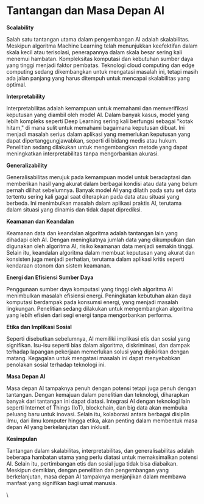 # Tantangan dan Masa Depan AI

**Scalability**

Salah satu tantangan utama dalam pengembangan AI adalah skalabilitas. Meskipun algoritma Machine Learning telah menunjukkan keefektifan dalam skala kecil atau terisolasi, penerapannya dalam skala besar sering kali menemui hambatan. Kompleksitas komputasi dan kebutuhan sumber daya yang tinggi menjadi faktor pembatas. Teknologi cloud computing dan edge computing sedang dikembangkan untuk mengatasi masalah ini, tetapi masih ada jalan panjang yang harus ditempuh untuk mencapai skalabilitas yang optimal.

**Interpretability**

Interpretabilitas adalah kemampuan untuk memahami dan memverifikasi keputusan yang diambil oleh model AI. Dalam banyak kasus, model yang lebih kompleks seperti Deep Learning sering kali berfungsi sebagai "kotak hitam," di mana sulit untuk memahami bagaimana keputusan dibuat. Ini menjadi masalah serius dalam aplikasi yang memerlukan keputusan yang dapat dipertanggungjawabkan, seperti di bidang medis atau hukum. Penelitian sedang dilakukan untuk mengembangkan metode yang dapat meningkatkan interpretabilitas tanpa mengorbankan akurasi.

**Generalizability**

Generalisabilitas merujuk pada kemampuan model untuk beradaptasi dan memberikan hasil yang akurat dalam berbagai kondisi atau data yang belum pernah dilihat sebelumnya. Banyak model AI yang dilatih pada satu set data tertentu sering kali gagal saat diterapkan pada data atau situasi yang berbeda. Ini menimbulkan masalah dalam aplikasi praktis AI, terutama dalam situasi yang dinamis dan tidak dapat diprediksi.

**Keamanan dan Keandalan**

Keamanan data dan keandalan algoritma adalah tantangan lain yang dihadapi oleh AI. Dengan meningkatnya jumlah data yang dikumpulkan dan digunakan oleh algoritma AI, risiko keamanan data menjadi semakin tinggi. Selain itu, keandalan algoritma dalam membuat keputusan yang akurat dan konsisten juga menjadi perhatian, terutama dalam aplikasi kritis seperti kendaraan otonom dan sistem keamanan.

**Energi dan Efisiensi Sumber Daya**

Penggunaan sumber daya komputasi yang tinggi oleh algoritma AI menimbulkan masalah efisiensi energi. Peningkatan kebutuhan akan daya komputasi berdampak pada konsumsi energi, yang menjadi masalah lingkungan. Penelitian sedang dilakukan untuk mengembangkan algoritma yang lebih efisien dari segi energi tanpa mengorbankan performa.

**Etika dan Implikasi Sosial**

Seperti disebutkan sebelumnya, AI memiliki implikasi etis dan sosial yang signifikan. Isu-isu seperti bias dalam algoritma, diskriminasi, dan dampak terhadap lapangan pekerjaan memerlukan solusi yang dipikirkan dengan matang. Kegagalan untuk mengatasi masalah ini dapat menyebabkan penolakan sosial terhadap teknologi ini.

**Masa Depan AI**

Masa depan AI tampaknya penuh dengan potensi tetapi juga penuh dengan tantangan. Dengan kemajuan dalam penelitian dan teknologi, diharapkan banyak dari tantangan ini dapat diatasi. Integrasi AI dengan teknologi lain seperti Internet of Things (IoT), blockchain, dan big data akan membuka peluang baru untuk inovasi. Selain itu, kolaborasi antara berbagai disiplin ilmu, dari ilmu komputer hingga etika, akan penting dalam membentuk masa depan AI yang berkelanjutan dan inklusif.

**Kesimpulan**

Tantangan dalam skalabilitas, interpretabilitas, dan generalisabilitas adalah beberapa hambatan utama yang perlu diatasi untuk memaksimalkan potensi AI. Selain itu, pertimbangan etis dan sosial juga tidak bisa diabaikan. Meskipun demikian, dengan penelitian dan pengembangan yang berkelanjutan, masa depan AI tampaknya menjanjikan dalam membawa manfaat yang signifikan bagi umat manusia.

\
